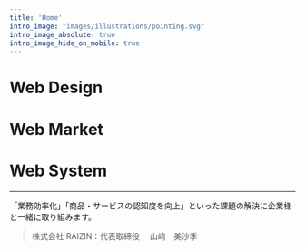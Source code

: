 ```yaml
---
title: 'Home'
intro_image: "images/illustrations/pointing.svg"
intro_image_absolute: true
intro_image_hide_on_mobile: true
---
```


# Web Design
# Web Market
# Web System

---  
「業務効率化」「商品・サービスの認知度を向上」といった課題の解決に企業様と一緒に取り組みます。  
> 株式会社 RAIZIN：代表取締役 　山﨑　美沙季